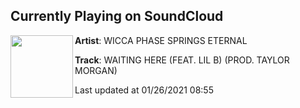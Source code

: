 ## Currently Playing on SoundCloud

[<img align="left" width="100" src="https://i1.sndcdn.com/artworks-000440969418-j9e5fh-t50x50.jpg">](https://soundcloud.com/wiccaphasespringseternal/waiting-here-feat-lil-b-prod-taylor-morgan?in=saxurn/sets/my-god-its-full-of-lies)

**Artist**: WICCA PHASE SPRINGS ETERNAL 

**Track**: WAITING HERE (FEAT. LIL B) (PROD. TAYLOR MORGAN)

Last updated at 01/26/2021 08:55
